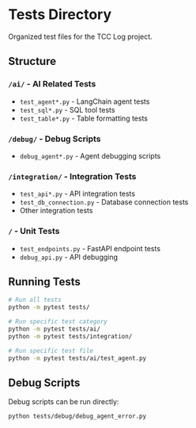 # Tests Directory

Organized test files for the TCC Log project.

## Structure

### `/ai/` - AI Related Tests
- `test_agent*.py` - LangChain agent tests
- `test_sql*.py` - SQL tool tests
- `test_table*.py` - Table formatting tests

### `/debug/` - Debug Scripts
- `debug_agent*.py` - Agent debugging scripts

### `/integration/` - Integration Tests
- `test_api*.py` - API integration tests
- `test_db_connection.py` - Database connection tests
- Other integration tests

### `/` - Unit Tests
- `test_endpoints.py` - FastAPI endpoint tests
- `debug_api.py` - API debugging

## Running Tests

```bash
# Run all tests
python -m pytest tests/

# Run specific test category
python -m pytest tests/ai/
python -m pytest tests/integration/

# Run specific test file
python -m pytest tests/ai/test_agent.py
```

## Debug Scripts

Debug scripts can be run directly:
```bash
python tests/debug/debug_agent_error.py
```
